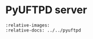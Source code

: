 # PyUFTPD server

```{include} ../../pyuftpd/README.md
:relative-images:
:relative-docs: ../../pyuftpd
```
